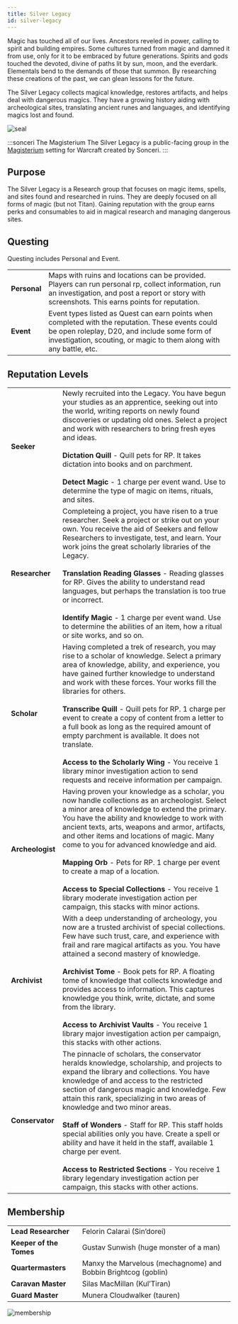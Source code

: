 ```yaml
---
title: Silver Legacy
id: silver-legacy
---
```


Magic has touched all of our lives. Ancestors reveled in power, calling to spirit and building empires. Some cultures turned from magic and damned it from use, only for it to be embraced by future generations. Spirits and gods touched the devoted, divine of paths lit by sun, moon, and the everdark. Elementals bend to the demands of those that summon. By researching these creations of the past, we can glean lessons for the future. 

The Silver Legacy collects magical knowledge, restores artifacts, and helps deal with dangerous magics. They have a growing history aiding with archeological sites, translating ancient runes and languages, and identifying magics lost and found.

![seal](/img/magesterium/seal-silver-legacy.png)

:::sonceri The Magisterium
The Silver Legacy is a public-facing group in the [Magisterium](/magisterium) setting for Warcraft created by Sonceri. 
:::

## Purpose
The Silver Legacy is a Research group that focuses on magic items, spells, and sites found and researched in ruins. They are deeply focused on all forms of magic (but not Titan). Gaining reputation with the group earns perks and consumables to aid in magical research and managing dangerous sites.

## Questing

Questing includes Personal and Event.

<div class="info-rows">

| | |
| -- | -- |
| **Personal** | Maps with ruins and locations can be provided. Players can run personal rp, collect information, run an investigation, and post a report or story with screenshots. This earns points for reputation. |
| **Event** | Event types listed as Quest can earn points when completed with the reputation. These events could be open roleplay, D20, and include some form of investigation, scouting, or magic to them along with any battle, etc. |

</div>

## Reputation Levels

<div class="info-rows">

| | |
| -- | -- |
| **Seeker** | Newly recruited into the Legacy. You have begun your studies as an apprentice, seeking out into the world, writing reports on newly found discoveries or updating old ones. Select a project and work with researchers to bring fresh eyes and ideas.<br/><br/>**Dictation Quill** - Quill pets for RP. It takes dictation into books and on parchment.<br/><br/>**Detect Magic** - 1 charge per event wand. Use to determine the type of magic on items, rituals, and sites. |
| **Researcher** | Completeing a project, you have risen to a true researcher. Seek a project or strike out on your own. You receive the aid of Seekers and fellow Researchers to investigate, test, and learn. Your work joins the great scholarly libraries of the Legacy.<br/><br/>**Translation Reading Glasses** - Reading glasses for RP. Gives the ability to understand read languages, but perhaps the translation is too true or incorrect.<br/><br/>**Identify Magic** - 1 charge per event wand. Use to determine the abilities of an item, how a ritual or site works, and so on. |
| **Scholar** | Having completed a trek of research, you may rise to a scholar of knowledge. Select a primary area of knowledge, ability, and experience, you have gained further knowledge to understand and work with these forces. Your works fill the libraries for others.<br/><br/>**Transcribe Quill** - Quill pets for RP. 1 charge per event to create a copy of content from a letter to a full book as long as the required amount of empty parchment is available. It does not translate.<br/><br/>**Access to the Scholarly Wing** - You receive 1 library minor investigation action to send requests and receive information per campaign. |
| **Archeologist** | Having proven your knowledge as a scholar, you now handle collections as an archeologist. Select a minor area of knowledge to extend the primary. You have the ability and knowledge to work with ancient texts, arts, weapons and armor, artifacts, and other items and locations of magic. Many come to you for advanced knowledge and aid.<br/><br/>**Mapping Orb** - Pets for RP. 1 charge per event to create a map of a location.<br/><br/>**Access to Special Collections** - You receive 1 library moderate investigation action per campaign, this stacks with minor actions. |
| **Archivist** | With a deep understanding of archeology, you now are a trusted archivist of special collections. Few have such trust, care, and experience with frail and rare magical artifacts as you. You have attained a second mastery of knowledge.<br/><br/>**Archivist Tome** - Book pets for RP. A floating tome of knowledge that collects knowledge and provides access to information. This captures knowledge you think, write, dictate, and some from the library. <br/><br/>**Access to Archivist Vaults** - You receive 1 library major investigation action per campaign, this stacks with other actions. |
| **Conservator** | The pinnacle of scholars, the conservator heralds knowledge, scholarship, and projects to expand the library and collections. You have knowledge of and access to the restricted section of dangerous magic and knowledge. Few attain this rank, specializing in two areas of knowledge and two minor areas.<br/><br/>**Staff of Wonders** - Staff for RP. This staff holds special abilities only you have. Create a spell or ability and have it held in the staff, available 1 charge per event.<br/><br/>**Access to Restricted Sections** - You receive 1 library legendary investigation action per campaign, this stacks with other actions. |

</div>

## Membership

<div class="info-rows">

| | |
| -- | -- |
| **Lead Researcher** | Felorin Calarai (Sin’dorei) |
| **Keeper of the Tomes** | Gustav Sunwish (huge monster of a man) |
| **Quartermasters** | Manxy the Marvelous (mechagnome) and Bobbin Brightcog (goblin) |
| **Caravan Master** | Silas MacMillan (Kul’Tiran) |
| **Guard Master** | Munera Cloudwalker (tauren) |

</div>

![membership](/img/magesterium/Silver-Legacy.png)
